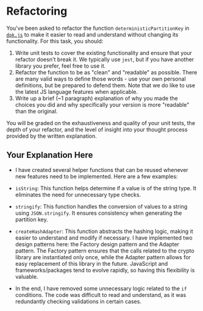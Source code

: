 # Refactoring

You've been asked to refactor the function `deterministicPartitionKey` in [`dpk.js`](dpk.js) to make it easier to read and understand without changing its functionality. For this task, you should:

1. Write unit tests to cover the existing functionality and ensure that your refactor doesn't break it. We typically use `jest`, but if you have another library you prefer, feel free to use it.
2. Refactor the function to be as "clean" and "readable" as possible. There are many valid ways to define those words - use your own personal definitions, but be prepared to defend them. Note that we do like to use the latest JS language features when applicable.
3. Write up a brief (~1 paragraph) explanation of why you made the choices you did and why specifically your version is more "readable" than the original.

You will be graded on the exhaustiveness and quality of your unit tests, the depth of your refactor, and the level of insight into your thought process provided by the written explanation.

## Your Explanation Here
- I have created several helper functions that can be reused whenever new features need to be implemented. Here are a few examples:
- `isString`: This function helps determine if a value is of the string type. It eliminates the need for unnecessary type checks.

- `stringify`: This function handles the conversion of values to a string using `JSON.stringify`. It ensures consistency when generating the partition key.

- `createHashAdapter`: This function abstracts the hashing logic, making it easier to understand and modify if necessary. I have implemented two design patterns here: the Factory design pattern and the Adapter pattern. The Factory pattern ensures that the calls related to the crypto library are instantiated only once, while the Adapter pattern allows for easy replacement of this library in the future. JavaScript and frameworks/packages tend to evolve rapidly, so having this flexibility is valuable.
- In the end, I have removed some unnecessary logic related to the `if` conditions. The code was difficult to read and understand, as it was redundantly checking validations in certain cases.